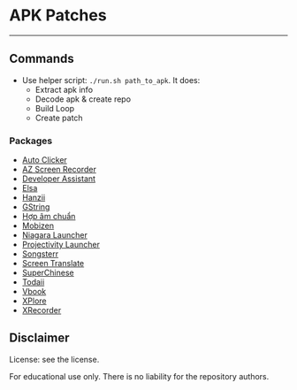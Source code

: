 # APK Patches

------

## Commands

- Use helper script: `./run.sh path_to_apk`. It does:
  - Extract apk info
  - Decode apk & create repo
  - Build Loop
  - Create patch

### Packages

- [Auto Clicker](./com.truedevelopersstudio.automatictap.autoclicker/)
- [AZ Screen Recorder](./com.hecorat.screenrecorder.free/)
- [Developer Assistant](./com.appsisle.developerassistant)
- [Elsa](./us.nobarriers.elsa/)
- [Hanzii](./com.eup.hanzii/)
- [GString](./org.cohortor.gstrings)
- [Hợp âm chuẩn](./com.hac.android.guitarchord/)
- [Mobizen](./com.rsupport.mvagent/)
- [Niagara Launcher](./bitpit.launcher/)
- [Projectivity Launcher](./com.spocky.projengmenu)
- [Songsterr](./com.songsterr/)
- [Screen Translate](./com.recognize_text.translate.screen/)
- [SuperChinese](./com.superchinese/)
- [Todaii](./mobi.eup.cnnews)
- [Vbook](./com.vbook.app/)
- [XPlore](./com.lonelycatgames.Xplore/)
- [XRecorder](./videoeditor.videorecorder.screenrecorder)

## Disclaimer

License: see the license.

For educational use only. There is no liability for the repository authors.
